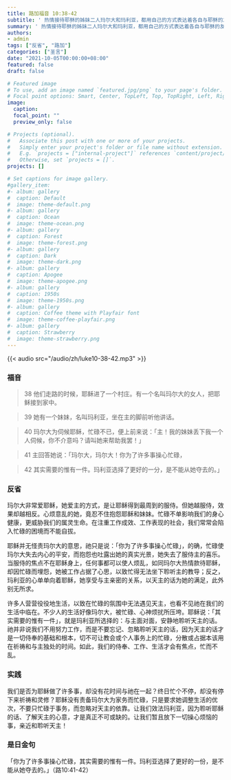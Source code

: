 ```yaml
---
title: 路加福音 10:38-42
subtitle: ' 热情接待耶稣的姊妹二人玛尔大和玛利亚，都用自己的方式表达着各自与耶稣的友谊。 然而，耶稣更肯定玛利亚选择的方式——坐在主的脚前，听祂讲话。 玛利亚全神贯注在耶稣身上，为我们示范了一种对天主圣言更深层次的专注。 如果我们愿意加深与基督的友谊，就要划向信仰的深处，像玛利亚一样，抛开其他一切，选择坐在主的脚前，聆听赐人生命的圣言，进入那降生成人的圣言临在中。 初期教会的教父们特别强调人的心灵觉醒后对天主的专注。 这种专注就包括静静地坐在主的脚前，听祂讲话。 我有这样的经验吗？'
summary: ' 热情接待耶稣的姊妹二人玛尔大和玛利亚，都用自己的方式表达着各自与耶稣的友谊。 然而，耶稣更肯定玛利亚选择的方式——坐在主的脚前，听祂讲话。 玛利亚全神贯注在耶稣身上，为我们示范了一种对天主圣言更深层次的专注。 如果我们愿意加深与基督的友谊，就要划向信仰的深处，像玛利亚一样，抛开其他一切，选择坐在主的脚前，聆听赐人生命的圣言，进入那降生成人的圣言临在中。 初期教会的教父们特别强调人的心灵觉醒后对天主的专注。 这种专注就包括静静地坐在主的脚前，听祂讲话。 我有这样的经验吗？'
authors:
- admin
tags: ["反省", "路加"]
categories: ["圣言"]
date: "2021-10-05T00:00:00+08:00"
featured: false
draft: false

# Featured image
# To use, add an image named `featured.jpg/png` to your page's folder.
# Focal point options: Smart, Center, TopLeft, Top, TopRight, Left, Right, BottomLeft, Bottom, BottomRight
image:
  caption:
  focal_point: ""
  preview_only: false

# Projects (optional).
#   Associate this post with one or more of your projects.
#   Simply enter your project's folder or file name without extension.
#   E.g. `projects = ["internal-project"]` references `content/project/deep-learning/index.md`.
#   Otherwise, set `projects = []`.
projects: []

# Set captions for image gallery.
#gallery_item:
#- album: gallery
#  caption: Default
#  image: theme-default.png
#- album: gallery
#  caption: Ocean
#  image: theme-ocean.png
#- album: gallery
#  caption: Forest
#  image: theme-forest.png
#- album: gallery
#  caption: Dark
#  image: theme-dark.png
#- album: gallery
#  caption: Apogee
#  image: theme-apogee.png
#- album: gallery
#  caption: 1950s
#  image: theme-1950s.png
#- album: gallery
#  caption: Coffee theme with Playfair font
#  image: theme-coffee-playfair.png
#- album: gallery
#  caption: Strawberry
#  image: theme-strawberry.png
---
```


{{< audio src="/audio/zh/luke10-38-42.mp3" >}}

### 福音
> 38 他们走路的时候，耶稣进了一个村庄。有一个名叫玛尔大的女人，把耶稣接到家中。

> 39 她有一个妹妹，名叫玛利亚，坐在主的脚前听他讲话。

> 40 玛尔大为伺候耶稣，忙碌不已，便上前来说：「主！我的妹妹丢下我一个人伺候，你不介意吗？请叫她来帮助我罢！」

> 41 主回答她说：「玛尔大，玛尔大！你为了许多事操心忙碌，

> 42 其实需要的惟有一件。玛利亚选择了更好的一分，是不能从她夺去的。」

### 反省
玛尔大非常爱耶稣，她爱主的方式，是让耶稣得到最周到的服侍。但她越服侍，效果却越相反。心烦意乱的她，竟忍不住抱怨耶稣和妹妹。忙碌不单影响我们的身心健康，更威胁我们的属灵生命。在注重工作成效、工作表现的社会，我们常常会陷入忙碌的困境而不能自拔。

耶稣并无怪责玛尔大的意思，祂只是说：「你为了许多事操心忙碌」，的确，忙碌使玛尔大失去内心的平安，而抱怨也吐露出她的真实光景，她失去了服侍主的喜乐。
当服侍的焦点不在耶稣身上，任何事都可以使人烦乱，如同玛尔大热情款待耶稣，却因忙碌而埋怨，她被工作占据了心思，以致忙得无法坐下聆听主的教导；反之，玛利亚的心单单向着耶稣，她享受与主亲密的关系，以天主的话为她的满足，此外别无所求。

许多人营营役役地生活，以致在忙碌的氛围中无法遇见天主，也看不见祂在我们的生活中临在。不少人的生活好像玛尔大，被忙碌、心神烦扰所压垮。耶稣说：「其实需要的惟有一件」，就是玛利亚所选择的：与主面对面，安静地聆听天主的话。祂并非说我们不用努力工作，而是不要忘记、忽略聆听天主的话，因为天主的话才是一切侍奉的基础和根本，切不可让教会或个人事务上的忙碌，分散或占据本该用在祈祷和与主独处的时间。如此，我们的侍奉、工作、生活才会有焦点，忙而不乱。

### 实践
我们是否为耶稣做了许多事，却没有花时间与祂在一起？终日忙个不停，却没有停下来祈祷和灵修？耶稣没有责备玛尔大为家务而忙碌，只是要求她调整生活的优次，不要只忙碌于事务，而忽略对天主的依靠。让我们效法玛利亚，因为聆听耶稣的话、了解天主的心意，才是真正不可或缺的。让我们暂且放下一切操心烦恼的事，亲近和聆听天主！

### 是日金句
「你为了许多事操心忙碌，其实需要的惟有一件。玛利亚选择了更好的一份，是不能从她夺去的。」（路10:41-42）
